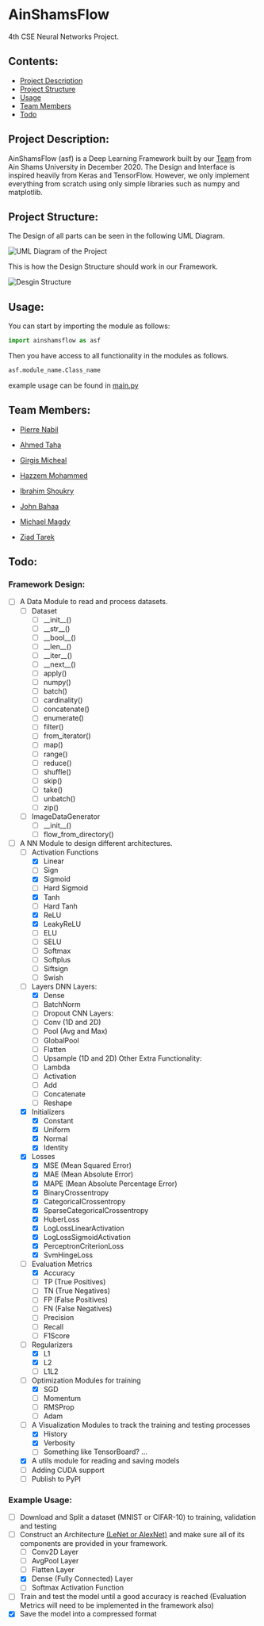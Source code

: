 # AinShamsFlow
4th CSE Neural Networks Project.

## Contents:
* [Project Description](#Project-Description)
* [Project Structure](#Project-Structure)
* [Usage](#Usage)
* [Team Members](#Team-Members)
* [Todo](#Todo)

## Project Description:
AinShamsFlow (asf) is a Deep Learning Framework built by our [Team](#Team-Members) from Ain Shams University in December 2020.
The Design and Interface is inspired heavily from Keras and TensorFlow.
However, we only implement everything from scratch using only simple libraries such as numpy and matplotlib.

## Project Structure:
The Design of all parts can be seen in the following UML Diagram.

![UML Diagram of the Project]()

This is how the Design Structure should work in our Framework.

![Desgin Structure]()

## Usage:
You can start by importing the module as follows:
```python
import ainshamsflow as asf
```
Then you have access to all functionality in the modules as follows.
```python
asf.module_name.Class_name
```
example usage can be found in [main.py](https://github.com/PierreNabil/AinShamsFlow/blob/master/main.py)


## Team Members:
* [Pierre Nabil](https://github.com/PierreNabil)

* [Ahmed Taha]()

* [Girgis Micheal](https://github.com/girgismicheal)

* [Hazzem Mohammed](https://github.com/hazzum)

* [Ibrahim Shoukry](https://github.com/IbrahimShoukry512)

* [John Bahaa](https://github.com/John-Bahaa)

* [Michael Magdy](https://github.com/Michael-M-Mike)

* [Ziad Tarek](https://github.com/ziadtarekk)


## Todo:
### Framework Design:
- [ ] A Data Module to read and process datasets.
    - [ ] Dataset
        - [ ] \_\_init\_\_()
        - [ ] \_\_str\_\_()
        - [ ] \_\_bool\_\_()
        - [ ] \_\_len\_\_()
        - [ ] \_\_iter\_\_()
        - [ ] \_\_next\_\_()
        - [ ] apply()
        - [ ] numpy()
        - [ ] batch()
        - [ ] cardinality()
        - [ ] concatenate()
        - [ ] enumerate()
        - [ ] filter()
        - [ ] from_iterator()
        - [ ] map()
        - [ ] range()
        - [ ] reduce()
        - [ ] shuffle()
        - [ ] skip()
        - [ ] take()
        - [ ] unbatch()
        - [ ] zip()
    - [ ] ImageDataGenerator
        - [ ] \_\_init\_\_()
        - [ ] flow_from_directory()

- [ ] A NN Module to design different architectures.
    - [ ] Activation Functions
        - [x] Linear
        - [ ] Sign
        - [x] Sigmoid
        - [ ] Hard Sigmoid
        - [x] Tanh
        - [ ] Hard Tanh
        - [x] ReLU
        - [x] LeakyReLU
        - [ ] ELU
        - [ ] SELU
        - [ ] Softmax
        - [ ] Softplus
        - [ ] Siftsign
        - [ ] Swish

    - [ ] Layers
        DNN Layers:
        - [x] Dense
        - [ ] BatchNorm
        - [ ] Dropout
        CNN Layers:
        - [ ] Conv (1D and 2D)
        - [ ] Pool (Avg and Max)
        - [ ] GlobalPool
        - [ ] Flatten
        - [ ] Upsample (1D and 2D)
        Other Extra Functionality:
        - [ ] Lambda
        - [ ] Activation
        - [ ] Add
        - [ ] Concatenate
        - [ ] Reshape

    - [x] Initializers
        - [x] Constant
        - [x] Uniform
        - [x] Normal
        - [x] Identity
        
    - [x] Losses
        - [x] MSE  (Mean Squared Error)
        - [x] MAE  (Mean Absolute Error)
        - [x] MAPE (Mean Absolute Percentage Error)
        - [x] BinaryCrossentropy
        - [x] CategoricalCrossentropy
        - [x] SparseCategoricalCrossentropy
        - [x] HuberLoss
        - [x] LogLossLinearActivation
        - [x] LogLossSigmoidActivation
        - [x] PerceptronCriterionLoss
        - [x] SvmHingeLoss

    - [ ] Evaluation Metrics
        - [x] Accuracy
        - [ ] TP (True Positives)
        - [ ] TN (True Negatives)
        - [ ] FP (False Positives)
        - [ ] FN (False Negatives)
        - [ ] Precision
        - [ ] Recall
        - [ ] F1Score
        
    - [ ] Regularizers
        - [x] L1
        - [x] L2
        - [ ] L1L2

    - [ ] Optimization Modules for training
        - [x] SGD
        - [ ] Momentum
        - [ ] RMSProp
        - [ ] Adam

    - [ ] A Visualization Modules to track the training and testing processes
        - [x] History
        - [x] Verbosity
        - [ ] Something like TensorBoard? ...

    - [x] A utils module for reading and saving models
    - [ ] Adding CUDA support
    - [ ] Publish to PyPI

### Example Usage:
- [ ] Download and Split a dataset (MNIST or CIFAR-10) to training, validation and testing
- [ ] Construct an Architecture [(LeNet or AlexNet)](https://engmrk.com/lenet-5-a-classic-cnn-architecture/) and make sure all of its components are provided in your framework.
    - [ ] Conv2D Layer
    - [ ] AvgPool Layer
    - [ ] Flatten Layer
    - [x] Dense (Fully Connected) Layer
    - [ ] Softmax Activation Function
- [ ] Train and test the model until a good accuracy is reached (Evaluation Metrics will need to be implemented in the framework also)
- [x] Save the model into a compressed format
